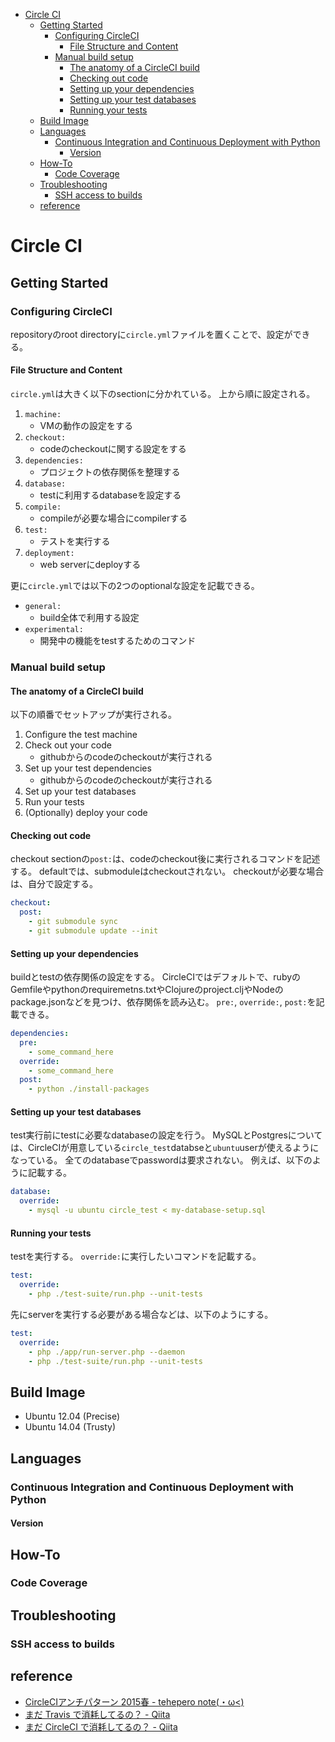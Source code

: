 
<!-- vim-markdown-toc GFM -->

* [Circle CI](#circle-ci)
	* [Getting Started](#getting-started)
		* [Configuring CircleCI](#configuring-circleci)
			* [File Structure and Content](#file-structure-and-content)
		* [Manual build setup](#manual-build-setup)
			* [The anatomy of a CircleCI build](#the-anatomy-of-a-circleci-build)
			* [Checking out code](#checking-out-code)
			* [Setting up your dependencies](#setting-up-your-dependencies)
			* [Setting up your test databases](#setting-up-your-test-databases)
			* [Running your tests](#running-your-tests)
	* [Build Image](#build-image)
	* [Languages](#languages)
		* [Continuous Integration and Continuous Deployment with Python](#continuous-integration-and-continuous-deployment-with-python)
			* [Version](#version)
	* [How-To](#how-to)
		* [Code Coverage](#code-coverage)
	* [Troubleshooting](#troubleshooting)
		* [SSH access to builds](#ssh-access-to-builds)
	* [reference](#reference)

<!-- vim-markdown-toc -->

# Circle CI

## Getting Started

### Configuring CircleCI
repositoryのroot directoryに`circle.yml`ファイルを置くことで、設定ができる。

#### File Structure and Content
`circle.yml`は大きく以下のsectionに分かれている。
上から順に設定される。

1. `machine:`
    * VMの動作の設定をする
1. `checkout:`
    * codeのcheckoutに関する設定をする
1. `dependencies:`
    * プロジェクトの依存関係を整理する
1. `database:`
    * testに利用するdatabaseを設定する
1. `compile:`
    * compileが必要な場合にcompilerする
1. `test:`
    * テストを実行する
1. `deployment:`
    * web serverにdeployする

更に`circle.yml`では以下の2つのoptionalな設定を記載できる。

* `general:`
	* build全体で利用する設定
* `experimental:`
	* 開発中の機能をtestするためのコマンド

### Manual build setup 

#### The anatomy of a CircleCI build
以下の順番でセットアップが実行される。

1. Configure the test machine
1. Check out your code
	* githubからのcodeのcheckoutが実行される
1. Set up your test dependencies
	* githubからのcodeのcheckoutが実行される
1. Set up your test databases
1. Run your tests
1. (Optionally) deploy your code

#### Checking out code
checkout sectionの`post:`は、codeのcheckout後に実行されるコマンドを記述する。
defaultでは、submoduleはcheckoutされない。
checkoutが必要な場合は、自分で設定する。

```yml
checkout:
  post:
    - git submodule sync
    - git submodule update --init
```

#### Setting up your dependencies
buildとtestの依存関係の設定をする。
CircleCIではデフォルトで、rubyのGemfileやpythonのrequiremetns.txtやClojureのproject.cljやNodeのpackage.jsonなどを見つけ、依存関係を読み込む。
`pre:`, `override:`, `post:`を記載できる。

```yml
dependencies:
  pre:
	- some_command_here
  override:
    - some_command_here
  post:
    - python ./install-packages
```

#### Setting up your test databases
test実行前にtestに必要なdatabaseの設定を行う。
MySQLとPostgresについては、CircleCIが用意している`circle_test`databseと`ubuntu`userが使えるようになっている。
全てのdatabaseでpasswordは要求されない。
例えば、以下のように記載する。

```yml
database:
  override:
    - mysql -u ubuntu circle_test < my-database-setup.sql
```

#### Running your tests
testを実行する。
`override:`に実行したいコマンドを記載する。

```yml
test:
  override:
    - php ./test-suite/run.php --unit-tests
```

先にserverを実行する必要がある場合などは、以下のようにする。

```yml
test:
  override:
    - php ./app/run-server.php --daemon
    - php ./test-suite/run.php --unit-tests
```

## Build Image
* Ubuntu 12.04 (Precise)
* Ubuntu 14.04 (Trusty)


## Languages

### Continuous Integration and Continuous Deployment with Python

#### Version

## How-To

### Code Coverage

## Troubleshooting

### SSH access to builds

## reference
* [CircleCIアンチパターン 2015春 - tehepero note(・ω<)](http://blog.stormcat.io/entry/2015/03/31/154300)
* [まだ Travis で消耗してるの？ - Qiita](http://qiita.com/KeithYokoma/items/cf56ef89c8362953a6a7)
* [まだ CircleCI で消耗してるの？ - Qiita](http://qiita.com/KeithYokoma/items/b839ef3f5496a22f3e7a#_reference-3b29690796d83937e179)
